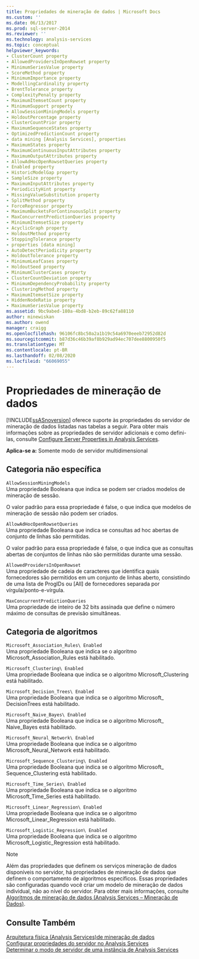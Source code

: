 ```yaml
---
title: Propriedades de mineração de dados | Microsoft Docs
ms.custom: ''
ms.date: 06/13/2017
ms.prod: sql-server-2014
ms.reviewer: ''
ms.technology: analysis-services
ms.topic: conceptual
helpviewer_keywords:
- ClusterCount property
- AllowedProvidersInOpenRowset property
- MinimumSeriesValue property
- ScoreMethod property
- MinimumImportance property
- ModellingCardinality property
- BrentTolerance property
- ComplexityPenalty property
- MaximumItemsetCount property
- MinimumSupport property
- AllowSessionMiningModels property
- HoldoutPercentage property
- ClusterCountPrior property
- MaximumSequenceStates property
- OptimizedPredictionCount property
- data mining [Analysis Services], properties
- MaximumStates property
- MaximumContinuousInputAttributes property
- MaximumOutputAttributes property
- AllowAdHocOpenRowsetQueries property
- Enabled property
- HistoricModelGap property
- SampleSize property
- MaximumInputAttributes property
- PeriodicityHint property
- MissingValueSubstitution property
- SplitMethod property
- ForceRegressor property
- MaximumBucketsForContinuousSplit property
- MaxConcurrentPredictionQueries property
- MinimumItemsetSize property
- AcyclicGraph property
- HoldoutMethod property
- StoppingTolerance property
- properties [data mining]
- AutoDetectPeriodicity property
- HoldoutTolerance property
- MinimumLeafCases property
- HoldoutSeed property
- MinimumClusterCases property
- ClusterCountDeviation property
- MinimumDependencyProbability property
- ClusteringMethod property
- MaximumItemsetSize property
- HiddenNodeRatio property
- MaximumSeriesValue property
ms.assetid: 9bc9abed-180a-4bd8-b2eb-89c62fa88110
author: minewiskan
ms.author: owend
manager: craigg
ms.openlocfilehash: 96106fc8bc50a2a1b19c54a6970eeeb72952d82d
ms.sourcegitcommit: b87d36c46b39af8b929ad94ec707dee8800950f5
ms.translationtype: MT
ms.contentlocale: pt-BR
ms.lasthandoff: 02/08/2020
ms.locfileid: "66069055"
---
```

# <a name="data-mining-properties"></a>Propriedades de mineração de dados
  
  [!INCLUDE[ssASnoversion](../../includes/ssasnoversion-md.md)] oferece suporte às propriedades do servidor de mineração de dados listadas nas tabelas a seguir. Para obter mais informações sobre as propriedades de servidor adicionais e como defini-las, consulte [Configure Server Properties in Analysis Services](server-properties-in-analysis-services.md).  
  
 **Aplica-se a:** Somente modo de servidor multidimensional  
  
## <a name="non-specific-category"></a>Categoria não específica  
 `AllowSessionMiningModels`  
 Uma propriedade Booleana que indica se podem ser criados modelos de mineração de sessão.  
  
 O valor padrão para essa propriedade é false, o que indica que modelos de mineração de sessão não podem ser criados.  
  
 `AllowAdHocOpenRowsetQueries`  
 Uma propriedade Booleana que indica se consultas ad hoc abertas de conjunto de linhas são permitidas.  
  
 O valor padrão para essa propriedade é false, o que indica que as consultas abertas de conjuntos de linhas não são permitidas durante uma sessão.  
  
 `AllowedProvidersInOpenRowset`  
 Uma propriedade de cadeia de caracteres que identifica quais fornecedores são permitidos em um conjunto de linhas aberto, consistindo de uma lista de ProgIDs ou [All] de fornecedores separada por vírgula/ponto-e-vírgula.  
  
 `MaxConcurrentPredictionQueries`  
 Uma propriedade de inteiro de 32 bits assinada que define o número máximo de consultas de previsão simultâneas.  
  
## <a name="algorithms-category"></a>Categoria de algoritmos  
 `Microsoft_Association_Rules\ Enabled`  
 Uma propriedade Booleana que indica se o algoritmo Microsoft_Association_Rules está habilitado.  
  
 `Microsoft_Clustering\ Enabled`  
 Uma propriedade Booleana que indica se o algoritmo Microsoft_Clustering está habilitado.  
  
 `Microsoft_Decision_Trees\ Enabled`  
 Uma propriedade Booleana que indica se o algoritmo Microsoft_ DecisionTrees está habilitado.  
  
 `Microsoft_Naive_Bayes\ Enabled`  
 Uma propriedade Booleana que indica se o algoritmo Microsoft_ Naive_Bayes está habilitado.  
  
 `Microsoft_Neural_Network\ Enabled`  
 Uma propriedade Booleana que indica se o algoritmo Microsoft_Neural_Network está habilitado.  
  
 `Microsoft_Sequence_Clustering\ Enabled`  
 Uma propriedade Booleana que indica se o algoritmo Microsoft_ Sequence_Clustering está habilitado.  
  
 `Microsoft_Time_Series\ Enabled`  
 Uma propriedade Booleana que indica se o algoritmo Microsoft_Time_Series está habilitado.  
  
 `Microsoft_Linear_Regression\ Enabled`  
 Uma propriedade Booleana que indica se o algoritmo Microsoft_Linear_Regression está habilitado.  
  
 `Microsoft_Logistic_Regression\ Enabled`  
 Uma propriedade Booleana que indica se o algoritmo Microsoft_Logistic_Regression está habilitado.  
  
> [!NOTE]  
>  Além das propriedades que definem os serviços mineração de dados disponíveis no servidor, há propriedades de mineração de dados que definem o comportamento de algoritmos específicos. Essas propriedades são configuradas quando você criar um modelo de mineração de dados individual, não ao nível do servidor. Para obter mais informações, consulte [Algoritmos de mineração de dados &#40;Analysis Services – Mineração de Dados&#41;](../data-mining/data-mining-algorithms-analysis-services-data-mining.md).  
  
## <a name="see-also"></a>Consulte Também  
 [Arquitetura física &#40;Analysis Services&#41;de mineração de dados](../data-mining/physical-architecture-analysis-services-data-mining.md)   
 [Configurar propriedades do servidor no Analysis Services](server-properties-in-analysis-services.md)   
 [Determinar o modo de servidor de uma instância de Analysis Services](../instances/determine-the-server-mode-of-an-analysis-services-instance.md)  
  
  

